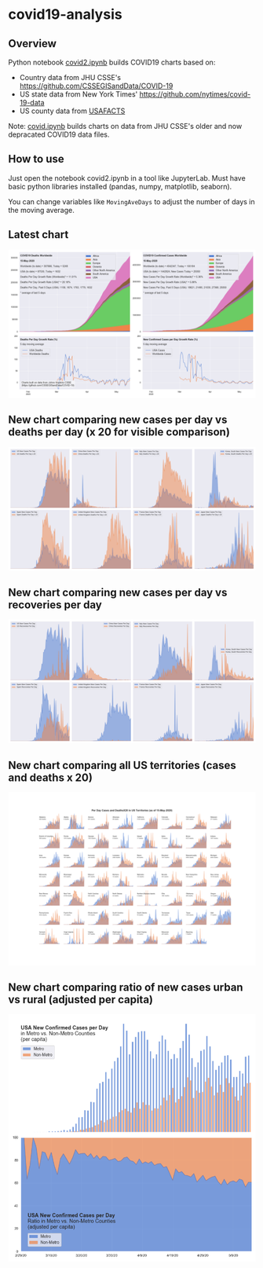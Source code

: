 # covid19-analysis

## Overview
Python notebook [covid2.ipynb](https://github.com/danlaw/covid19-analysis/blob/master/covid2.ipynb) builds COVID19 charts based on:
* Country data from JHU CSSE's https://github.com/CSSEGISandData/COVID-19
* US state data from New York Times' https://github.com/nytimes/covid-19-data
* US county data from [USAFACTS](https://usafacts.org/visualizations/coronavirus-covid-19-spread-map/)

Note: [covid.ipynb](https://github.com/danlaw/covid19-analysis/blob/master/covid.ipynb) builds charts on data from JHU CSSE's older and now depracated COVID19 data files.

## How to use
Just open the notebook covid2.ipynb in a tool like JupyterLab. Must have basic python libraries installed (pandas, numpy, matplotlib, seaborn).

You can change variables like ``MovingAveDays`` to adjust the number of days in the moving average.

## Latest chart
![Latest chart](charts/20200515-covid19-chart.png)

## New chart comparing new cases per day vs deaths per day (x 20 for visible comparison)
![Comparison chart](charts/20200515-comparison-chart.png)

## New chart comparing new cases per day vs recoveries per day
![Recovery chart](charts/20200515-comparison-recovery-chart.png)

## New chart comparing all US territories (cases and deaths x 20)
![Territories chart](charts/20200515-compare-US-territories.png)

## New chart comparing ratio of new cases urban vs rural (adjusted per capita)
![Urban rural per capita chart](charts/20200515-US-counties-urban-vs-rural-per-capita.png)